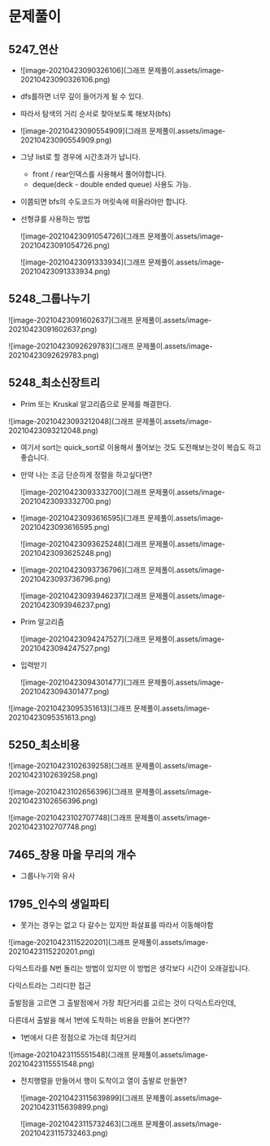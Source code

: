 # 문제풀이

## 5247_연산

- ![image-20210423090326106](그래프 문제풀이.assets/image-20210423090326106.png)

- dfs를하면 너무 깊이 들어가게 될 수 있다.
- 따라서 탐색의 거리 순서로 찾아보도록 해보자(bfs)

- ![image-20210423090554909](그래프 문제풀이.assets/image-20210423090554909.png)

- 그냥 list로 할 경우에 시간초과가 납니다.
  - front / rear인덱스를 사용해서 풀어야합니다.
  - deque(deck - double ended queue) 사용도 가능.

- 이쯤되면 bfs의 수도코드가 머릿속에 떠올라야만 합니다.

- 선형큐를 사용하는 방법

  ![image-20210423091054726](그래프 문제풀이.assets/image-20210423091054726.png)

  ![image-20210423091333934](그래프 문제풀이.assets/image-20210423091333934.png)

## 5248_그룹나누기

![image-20210423091602637](그래프 문제풀이.assets/image-20210423091602637.png)

![image-20210423092629783](그래프 문제풀이.assets/image-20210423092629783.png)

## 5248_최소신장트리

- Prim 또는 Kruskal 알고리즘으로 문제를 해결한다.

![image-20210423093212048](그래프 문제풀이.assets/image-20210423093212048.png)

- 여기서 sort는 quick_sort로 이용해서 풀어보는 것도 도전해보는것이 복습도 하고 좋습니다.

- 만약 나는 조금 단순하게 정렬을 하고싶다면?

  ![image-20210423093332700](그래프 문제풀이.assets/image-20210423093332700.png)

- ![image-20210423093616595](그래프 문제풀이.assets/image-20210423093616595.png)

  ![image-20210423093625248](그래프 문제풀이.assets/image-20210423093625248.png)

- ![image-20210423093736796](그래프 문제풀이.assets/image-20210423093736796.png)

  ![image-20210423093946237](그래프 문제풀이.assets/image-20210423093946237.png)

- Prim 알고리즘

  ![image-20210423094247527](그래프 문제풀이.assets/image-20210423094247527.png)

- 입력받기

  ![image-20210423094301477](그래프 문제풀이.assets/image-20210423094301477.png)

![image-20210423095351613](그래프 문제풀이.assets/image-20210423095351613.png)

## 5250_최소비용

![image-20210423102639258](그래프 문제풀이.assets/image-20210423102639258.png)

![image-20210423102656396](그래프 문제풀이.assets/image-20210423102656396.png)

![image-20210423102707748](그래프 문제풀이.assets/image-20210423102707748.png)

## 7465_창용 마을 무리의 개수

- 그룹나누기와 유사

## 1795_인수의 생일파티

- 못가는 경우는 없고 다 갈수는 있지만 화살표를 따라서 이동해야함

![image-20210423115220201](그래프 문제풀이.assets/image-20210423115220201.png)

다익스트라를 N번 돌리는 방법이 있지만 이 방법은 생각보다 시간이 오래걸립니다.

다익스트라는 그리디한 접근

출발점을 고르면 그 출발점에서 가장 최단거리를 고르는 것이 다익스트라인데, 

다른데서 출발을 해서 1번에 도착하는 비용을 만들어 본다면??

- 1번에서 다른 정점으로 가는데 최단거리

![image-20210423115551548](그래프 문제풀이.assets/image-20210423115551548.png)

- 전치행렬을 만들어서 행이 도착이고 열이 출발로 만들면?

  ![image-20210423115639899](그래프 문제풀이.assets/image-20210423115639899.png)

  ![image-20210423115732463](그래프 문제풀이.assets/image-20210423115732463.png)
